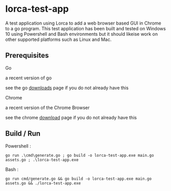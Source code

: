 # lorca-test-app

A test application using Lorca to add a web browser based GUI in Chrome to a go program. This test application has been built and tested on Windows 10 using Powershell and Bash environments but it should likeise work on other supported platforms such as Linux and Mac.

## Prerequisites

Go

a recent version of go

see the go [downloads](https://golang.org/dl/) page if you do not already have this

Chrome

a recent version of the Chrome Browser

see the chrome [download](https://www.google.com/chrome/) page if you do not already have this

## Build / Run

Powershell :
```
go run .\cmd\generate.go ; go build -o lorca-test-app.exe main.go assets.go ; .\lorca-test-app.exe
```

Bash : 
```
go run cmd/generate.go && go build -o lorca-test-app.exe main.go assets.go && ./lorca-test-app.exe
```